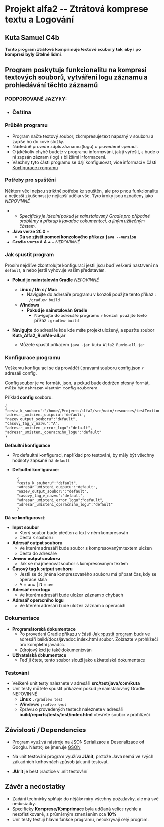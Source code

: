 # Projekt alfa2 -- Ztrátová komprese textu a Logování
## Kuta Samuel C4b 

**Tento program ztrátově komprimuje textové soubory tak, aby i po kompresi byly čitelné lidmi.**

## Program poskytuje funkcionalitu na kompresi textových souborů, vytváření logu záznamu a prohledávání těchto záznamů

### PODPOROVANÉ JAZYKY:
- ### Čeština

### Průběh programu
- Program načte textový soubor, zkompresuje text napsaný v souboru a zapíše ho do nové složky.
- Následně provede zápis záznamu (logu) o provedené operaci.
- O jakékoliv chybě budete v programu informováni, jak ji vyřešit, a bude o ní zapsán záznam (log) s bližšími informacemi. 
- Všechny tyto části programu se dají konfigurovat, více informací v části [Konfigurace programu](#konfigurace-programu)

### Potřeby pro spuštění
Některé věci nejsou striktně potřeba ke spuštění, ale pro plnou funkcionalitu a nejlepší zkušenost je nejlepší udělat vše. Tyto kroky jsou označeny jako *NEPOVINNÉ*
- - *Specificky je idealní pokud je nainstalovaný Gradle pro případné problémy a přístup k javadoc dokumentaci, a jiným užitečným částem.*
- **Java verze 20.0 +**
    - **Dá se zjistit pomocí konzolového příkazu `java --version`**
- **Gradle verze 8.4 +** - *NEPOVINNÉ*

### Jak spustit program

Prosím nejdříve zkontrolujte konfiguraci jestli jsou buď veškerá nastavení na `default`, a nebo jestli vyhovuje vaším představám.

- **Pokud je nainstalován Gradle** *NEPOVINNÉ*
    - **Linux / Unix / Mac**
        - Navigujte do adresáře programu v konzoli
    použijte tento příkaz : `./gradlew build`
    - **Windows**
        - **Pokud je nainstalován Gradle**
            - Navigujte do adresáře programu v konzoli
        použijte tento příkaz : `gradlew build`

- **Navigujte** do adresáře kde kde máte projekt uložený, a spusťte soubor **Kuta_Alfa2_RunMe-all.jar**
    - Můžete spustit příkazem `java -jar Kuta_Alfa2_RunMe-all.jar`

### Konfigurace programu
Veškerou konfiguraci se dá provádět úpravami souboru config.json v adresáři config.

Config soubor je ve formátu json, a pokud bude dodržen přesný formát, může být nahrazen vlastním config souborem.

Příklad **config** souboru:


    {
    "cesta_k_souboru":"/home//Projects/alfa2/src/main/resources/testTextLong.txt",
    "adresar_umisteni_outputu":"default",
    "nazev_output_souboru":"default",
    "casovy_tag_v_nazvu":"A",
    "adresar_umisteni_error_logu":"default",
    "adresar_umisteni_operacniho_logu":"default"
    }

**Defaultní konfigurace**
- Pro defaultní konfiguraci, například pro testování, by měly být všechny hodnoty zapsané na `default`
- **Defaultní konfigurace**:
    
        {
        "cesta_k_souboru":"default",
        "adresar_umisteni_outputu":"default",
        "nazev_output_souboru":"default",
        "casovy_tag_v_nazvu":"default",
        "adresar_umisteni_error_logu":"default",
        "adresar_umisteni_operacniho_logu":"default"
        }
    


**Dá se konfigurovat**:
- **Input soubor**
    - Který soubor bude přečten a text v něm kompresován
    - Cesta k souboru
- **Adresář output souboru**
    - Ve kterém adresáři bude soubor s kompresovaným textem uložen
    - Cesta do adresáře
- **Jméno output souboru**
    - Jak se má jmenovat soubor s kompresovaným textem
- **Časový tag k output souboru**
    - Jestli se do jména kompresovaného souboru má připsat čas, kdy se operace stala
    - A = ano | N = ne
- **Adresář error logu**
    - Ve kterém adresáři bude uložen záznam o chybách
- **Adresář operacního logu**
    - Ve kterém adresáři bude uložen záznam o operacích
### Dokumentace
- **Programátorská dokumentace** 
    - Po provedení Gradle příkazu v části [Jak spustit program](#jak-spustit-program) bude ve adresáři build/docs/javadoc index.html soubor. Zobrazte v prohlížeči pro kompletní javadoc.
    - Zdrojový kód je také dokumentován
- **Uživatelská dokumentace**
    - Teď ji čtete, tento soubor slouží jako uživatelská dokumentace

### Testování
- Veškeré unit testy naleznete v adresáři **src/test/java/com/kuta**
- Unit testy můžete spustit příkazem pokud je nainstalovaný Gradle: NEPOVINNÉ
    - **Linux** `./gradlew test`
    - **Windows** `gradlew test`
    - Zprávu o provedených testech naleznete v adresáři **build/reports/tests/test/index.html** otevřete soubor v prohlížeči


## Závislosti / Dependencies
- Program využívá nástroje na JSON Serializace a Deserializace od Googlu. Nástroj se jmenuje [GSON](https://github.com/google/gson) 

- Na unit testování program využíva **JUnit**, protože Java nemá ve svých základních knihovnách způsob jak unit testovat.
- **JUnit** je best practice v unit testování

## Závěr a nedostatky
- Zadání technicky splňuje do nějáké míry všechny požadavky, ale má své nedostatky.
- Specificky **Komprese/Komprimace** byla udělaná velice rychle a nesofistikovaně, s průměrným zmenšením cca **10%**
- Unit testy testují hlavní funkce programu, nepokrývají celý program.
